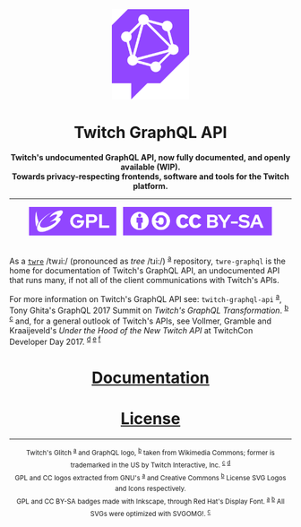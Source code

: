 <div align="center">
    <img src="resources/twre-graphql.svg" width=138>
</div>
<h1 align="center">Twitch GraphQL API</h1>
<div align="center"><strong>Twitch's undocumented GraphQL API, now fully documented, and openly available (WIP).</strong></div>
<div align="center"><strong>Towards privacy-respecting frontends, software and tools for the Twitch platform.</strong></div>

___

<div align="center">
    <a href="LICENSE"><img src="resources/gpl3.svg" width="156" /></a> &#8287;
    <a href="LICENSE"><img src="resources/cc-by-sa.svg" width="266" /></a>
</div> &#8287;

As a [`twre`](https://github.com/LeCodingWolfie/twre) /twɹi:/ (pronounced as *tree* /tɹi:/) <sup>[a](https://en.wiktionary.org/wiki/tree#Pronunciation)</sup> repository, `twre-graphql` is the home for documentation of Twitch's GraphQL API, an undocumented API that runs many, if not all of the client communications with Twitch's APIs.

For more information on Twitch's GraphQL API see: `twitch-graphql-api` <sup>[a](https://github.com/mauricew/twitch-graphql-api)</sup>, Tony Ghita's GraphQL 2017 Summit on *Twitch's GraphQL Transformation*. <sup>[b](https://youtube.com/watch?v=BRMzYompjAM) [c](https://web.archive.org/web/20230602001054/https://eventil.com/talks/xDSQ3z-tony-ghita-twitch-s-graphql-transformation/)</sup> and, for a general outlook of Twitch's APIs, see Vollmer, Gramble and Kraaijeveld's *Under the Hood of the New Twitch API* at TwitchCon Developer Day 2017. <sup>[d](https://www.twitch.tv/videos/185510827?collection=DgUIOuw38RQjkg) [e](https://blog.twitch.tv/en/2017/10/30/a-recap-of-twitch-con-developer-day-2017-video-and-slides-now-available-c953a800a9c5/) [f](https://www.slideshare.net/twitchdev/under-the-hood-of-the-new-twitch-api-twitchcon-developer-day-2017)</sup>

<h1 align="center"><a href="documentation/queries.gql">Documentation</a></h1>

<h1 align="center"><a href="https://github.com/LeCodingWolfie/twre#license">License</a></h1>

___

<div align="center">
    <sup>
        Twitch's Glitch
        <sup><a href="https://commons.wikimedia.org/wiki/File:Twitch_Glitch_Logo_Purple.svg">a</a></sup>
        and GraphQL logo,
        <sup><a href="https://commons.wikimedia.org/wiki/File:GraphQL_Logo.svg">b</a></sup>
        taken from Wikimedia Commons; former is trademarked in the US by Twitch Interactive, Inc.
        <sup><a href="https://tsdr.uspto.gov/documentviewer?caseId=sn86983800&docId=ORC20180506125118&linkId=8">c</a></sup>
        <sup><a href="https://tsdr.uspto.gov/#caseNumber=86983800&caseSearchType=US_APPLICATION&caseType=SERIAL_NO&searchType=statusSearch">d</a></sup>
    </sup>
</div> 

<div align="center">
    <sup>
        GPL and CC logos extracted from GNU's
        <sup><a href="https://www.gnu.org/graphics/license-logos.html">a</a></sup>
        and Creative Commons
        <sup><a href="https://creativecommons.org/mission/downloads/#icons">b</a></sup>
        License SVG Logos and Icons respectively.
    </sup>
</div>

<div align="center">
    <sup>
        GPL and CC BY-SA badges made with Inkscape,
        through Red Hat's Display Font.
        <sup><a href="https://github.com/RedHatOfficial/RedHatFont">a</a></sup>
        <sup><a href="https://github.com/RedHatOfficial/RedHatFont/blob/master/fonts/proportional/RedHatDisplayVF.ttf">b</a></sup>
        All SVGs were optimized with SVGOMG!.
        <sup><a href="https://github.com/jakearchibald/svgomg">c</a></sup>
    </sup>
</div>

<div><sup>&#8287;</sup></div>

<!-- <div align="center">
    <sup>
        Compliant with their Trademark Guidelines,
        <sup><a href="https://www.twitch.tv/p/en/legal/trademark/">a</a></sup>
        the logo visually refers to Twitch's platform, with a simple modification to distinguish the repository's purpose.
    </sup>
</div>

<div align="center">
    <sup>
        Furthermore, the logo may not be within the scope of copyright protection (i.e. the threshold of originality,
        <sup><a href="https://en.wikipedia.org/wiki/Threshold_of_originality#United_States">a</a></sup>
        which may be substantial, at most, modest or low, is a prerequisite to protection, and thus should not be of trivial authorship) (p. 759-760,
        <sup><a href="https://papers.ssrn.com/sol3/papers.cfm?abstract_id=3593771">b</a></sup>
        cited in <i>Feist Pub. v. Rural Tel. Serv.</i>, 499 U. S. 340),
        <sup><a href="https://supreme.justia.com/cases/federal/us/499/340/">c</a></sup>
        due to the use of common geometric shapes, symbols or design of familiarity with minimal varaition in space, arrangement and linearity (p. 3-5).
        <sup><a href="https://web.archive.org/web/20160412165054/http://ipmall.info/hosted_resources/CopyrightAppeals/2006/Best%20Western%20Logo.pdf">d</a></sup>
    </sup>
</div> -->
